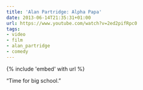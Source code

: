 ```yaml
---
title: 'Alan Partridge: Alpha Papa'
date: 2013-06-14T21:35:31+01:00
url: https://www.youtube.com/watch?v=2ed2pifRpc0
tags:
- video
- film
- alan_partridge
- comedy
---
```

{% include 'embed' with url %}

“Time for big school.”

